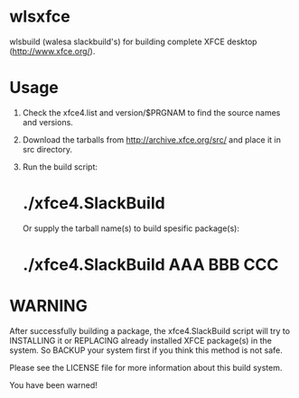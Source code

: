 wlsxfce
=======

wlsbuild (walesa slackbuild's) for building complete XFCE desktop (http://www.xfce.org/).

Usage
=======

1. Check the xfce4.list and version/$PRGNAM to find the source names and versions.
2. Download the tarballs from http://archive.xfce.org/src/ and place it in src directory.
3. Run the build script:
     
     # ./xfce4.SlackBuild
   
   Or supply the tarball name(s) to build spesific package(s):
     
     # ./xfce4.SlackBuild AAA BBB CCC
   
WARNING
=======

After successfully building a package, the xfce4.SlackBuild script will try to INSTALLING it
or REPLACING already installed XFCE package(s) in the system. So BACKUP your system first
if you think this method is not safe.

Please see the LICENSE file for more information about this build system.

You have been warned!
